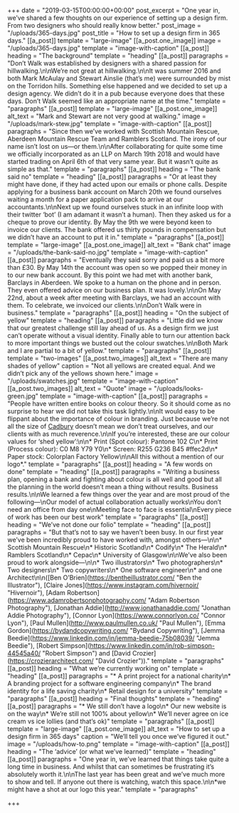 +++
date = "2019-03-15T00:00:00+00:00"
post_excerpt = "One year in, we’ve shared a few thoughts on our experience of setting up a design firm. From two designers who should really know better."
post_image = "/uploads/365-days.jpg"
post_title = "How to set up a design firm in 365 days."
[[a_post]]
template = "large-image"
[[a_post.one_image]]
image = "/uploads/365-days.jpg"
template = "image-with-caption"
[[a_post]]
heading = "The background"
template = "heading"
[[a_post]]
paragraphs = "Don’t Walk was established by designers with a shared passion for hillwalking.\n\nWe’re not great at hillwalking.\n\nIt was summer 2016 and both Mark McAulay and Stewart Ainslie (that’s me) were surrounded by mist on the Torridon hills. Something else happened and we decided to set up a design agency. We didn’t do it in a pub because everyone does that these days. Don’t Walk seemed like an appropriate name at the time."
template = "paragraphs"
[[a_post]]
template = "large-image"
[[a_post.one_image]]
alt_text = "Mark and Stewart are not very good at walking."
image = "/uploads/mark-stew.jpg"
template = "image-with-caption"
[[a_post]]
paragraphs = "Since then we’ve worked with Scottish Mountain Rescue, Aberdeen Mountain Rescue Team and Ramblers Scotland. The irony of our name isn’t lost on us—or them.\n\nAfter collaborating for quite some time we officially incorporated as an LLP on March 19th 2018 and would have started trading on April 6th of that very same year. But it wasn’t quite as simple as that."
template = "paragraphs"
[[a_post]]
heading = "The bank said no"
template = "heading"
[[a_post]]
paragraphs = "Or at least they might have done, if they had acted upon our emails or phone calls. Despite applying for a business bank account on March 20th we found ourselves waiting a month for a paper application pack to arrive at our accountants.\n\nNext up we found ourselves stuck in an infinite loop with their twitter ‘bot’ (I am adamant it wasn’t a human). Then they asked us for a cheque to prove our identity. By May the 9th we were beyond keen to invoice our clients. The bank offered us thirty pounds in compensation but we didn’t have an account to put it in."
template = "paragraphs"
[[a_post]]
template = "large-image"
[[a_post.one_image]]
alt_text = "Bank chat"
image = "/uploads/the-bank-said-no.jpg"
template = "image-with-caption"
[[a_post]]
paragraphs = "Eventually they said sorry and paid us a bit more than £30. By May 14th the account was open so we popped their money in to our new bank account. By this point we had met with another bank, Barclays in Aberdeen. We spoke to a human on the phone and in person. They even offered advice on our business plan. It was lovely.\n\nOn May 22nd, about a week after meeting with Barclays, we had an account with them. To celebrate, we invoiced our clients.\n\nDon’t Walk were in business."
template = "paragraphs"
[[a_post]]
heading = "On the subject of yellow"
template = "heading"
[[a_post]]
paragraphs = "Little did we know that our greatest challenge still lay ahead of us. As a design firm we just can’t operate without a visual identity. Finally able to turn our attention back to more important things we busted out the colour swatches.\n\nBoth Mark and I are partial to a bit of yellow."
template = "paragraphs"
[[a_post]]
template = "two-images"
[[a_post.two_images]]
alt_text = "There are many shades of yellow"
caption = "Not all yellows are created equal. And we didn’t pick any of the yellows shown here."
image = "/uploads/swatches.jpg"
template = "image-with-caption"
[[a_post.two_images]]
alt_text = "Quote"
image = "/uploads/looks-green.jpg"
template = "image-with-caption"
[[a_post]]
paragraphs = "People have written entire books on colour theory. So it should come as no surprise to hear we did not take this task lightly.\n\nIt would easy to be flippant about the importance of colour in branding. Just because we’re not all the size of [Cadbury](https://www.independent.co.uk/news/business/news/cadbury-wins-right-to-the-colour-purple-6262717.html) doesn’t mean we don’t treat ourselves, and our clients with as much reverence.\n\nIf you’re interested, these are our colour values for ‘shed yellow’:\n\n* Print (Spot colour): Pantone 102 C\n* Print (Process colour): C0 M8 Y79 Y0\n* Screen: R255 G236 B45 #ffec2d\n* Paper stock: Colorplan Factory Yellow\n\nAll this without a mention of our logo*."
template = "paragraphs"
[[a_post]]
heading = "A few words on done"
template = "heading"
[[a_post]]
paragraphs = "Writing a business plan, opening a bank and fighting about colour is all well and good but all the planning in the world doesn’t mean a thing without results. Business results.\n\nWe learned a few things over the year and are most proud of the following—\nOur model of actual collaboration actually works\nYou don’t need an office from day one\nMeeting face to face is essential\nEvery piece of work has been our best work"
template = "paragraphs"
[[a_post]]
heading = "We’ve not done our folio"
template = "heading"
[[a_post]]
paragraphs = "But that’s not to say we haven’t been busy. In our first year we’ve been incredibly proud to have worked with, amongst others—\n\n* Scottish Mountain Rescue\n* Historic Scotland\n* Codify\n* The Herald\n* Ramblers Scotland\n* Cepac\n* University of Glasgow\n\nWe’ve also been proud to work alongside—\n\n* Two illustrators\n* Two photographers\n* Two designers\n* Two copywriters\n* One software engineer\n* and one Architect\n\n([Ben O’Brien](https://bentheillustrator.com/ \"Ben the Illustrator\"), [Claire Jones](https://www.instagram.com/hivernoir/ \"Hivernoir\"), [Adam Robertson](https://www.adamrobertsonphotography.com/ \"Adam Robertson Photography\"), [Jonathan Addie](http://www.jonathanaddie.com/ \"Jonathan Addie Photography\"), [Connor Lyon](https://www.connorlyon.co/ \"Connor Lyon\"), [Paul Mullen](http://www.paulmullen.co.uk/ \"Paul Mullen\"), [Emma Gordon](https://bydandcopywriting.com/ \"Bydand Copywriting\"), [Jemma Beedie](https://www.linkedin.com/in/jemma-beedie-75b08039/ \"Jemma Beedie\"), [Robert Simpson](https://www.linkedin.com/in/rob-simpson-44545a40/ \"Robert Simpson\") and [David Crozier](https://crozierarchitect.com/ \"David Crozier\"))."
template = "paragraphs"
[[a_post]]
heading = "What we’re currently working on"
template = "heading"
[[a_post]]
paragraphs = "* A print project for a national charity\n* A branding project for a software engineering company\n* The brand identity for a life saving charity\n* Retail design for a university"
template = "paragraphs"
[[a_post]]
heading = "Final thoughts"
template = "heading"
[[a_post]]
paragraphs = "* We still don’t have a logo\n* Our new website is on the way\n* We’re still not 100% about yellow\n* We’ll never agree on ice cream vs ice lollies (and that’s ok)"
template = "paragraphs"
[[a_post]]
template = "large-image"
[[a_post.one_image]]
alt_text = "How to set up a design firm in 365 days"
caption = "We’ll tell you once we’ve figured it out."
image = "/uploads/how-to.png"
template = "image-with-caption"
[[a_post]]
heading = "The ‘advice’ (or what we’ve learned)"
template = "heading"
[[a_post]]
paragraphs = "One year in, we’ve learned that things take quite a long time in business. And whilst that can sometimes be frustrating it’s absolutely worth it.\n\nThe last year has been great and we’ve much more to show and tell. If anyone out there is watching, watch this space.\n\n*we might have a shot at our logo this year."
template = "paragraphs"

+++
